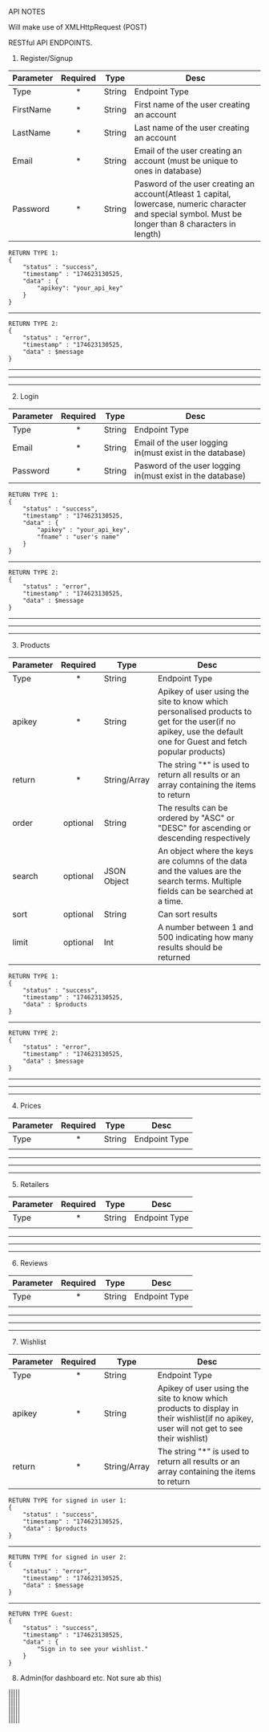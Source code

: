 API NOTES

Will make use of XMLHttpRequest (POST)

RESTful API ENDPOINTS.
1. Register/Signup  

|Parameter|Required|Type  |Desc         |  
|---------|:------:|------|-------------|  
|Type     |    *   |String|Endpoint Type|  
|FirstName|    *   |String|First name of the user creating an account|  
|LastName |    *   |String|Last name of the user creating an account|  
|Email    |    *   |String|Email of the user creating an account (must be unique to ones in database)|  
|Password |    *   |String|Pasword of the user creating an account(Atleast 1 capital, lowercase, numeric character and special symbol. Must be longer than 8 characters in length)|  
    RETURN TYPE 1:  
    {  
        "status" : "success",  
        "timestamp" : "174623130525,  
        "data" : {  
            "apikey": "your_api_key"  
        }  
    } 
--- 
    RETURN TYPE 2:  
    {  
        "status" : "error",  
        "timestamp" : "174623130525,  
        "data" : $message 
    }  
---
---
---
2. Login  

|Parameter|Required|Type  |Desc         |  
|---------|:------:|------|-------------|  
|Type     |    *   |String|Endpoint Type|    
|Email    |    *   |String|Email of the user logging in(must exist in the database)|  
|Password |    *   |String|Pasword of the user logging in(must exist in the database)|  
    RETURN TYPE 1:  
    {  
        "status" : "success",  
        "timestamp" : "174623130525,  
        "data" : {  
            "apikey" : "your_api_key",  
            "fname" : "user's name"  
        }  
    } 
--- 
    RETURN TYPE 2:  
    {  
        "status" : "error",  
        "timestamp" : "174623130525,  
        "data" : $message 
    }  
---
---
---

3. Products  

|Parameter|Required|Type        |Desc         |  
|---------|:------:|------------|-------------|  
|Type     |    *   |String      |Endpoint Type|  
|apikey   |    *   |String      |Apikey of user using the site to know which personalised products to get for the user(if no apikey, use the default one for Guest and fetch popular products)|  
|return   |    *   |String/Array|The string "*" is used to return all results or an array containing the items to return|  
|order    |optional|String      |The results can be ordered by "ASC" or "DESC" for ascending or descending respectively|  
|search   |optional|JSON Object |An object where the keys are columns of the data and the values are the search terms. Multiple fields can be searched at a time.|  
|sort     |optional|String      |Can sort results|  
|limit    |optional|Int         |A number between 1 and 500 indicating how many results should be returned|  
    RETURN TYPE 1:  
    {  
        "status" : "success",  
        "timestamp" : "174623130525,  
        "data" : $products
    } 
--- 
    RETURN TYPE 2:  
    {  
        "status" : "error",  
        "timestamp" : "174623130525,  
        "data" : $message 
    }  
---
---
---
4. Prices  

|Parameter|Required|Type  |Desc         |  
|---------|:------:|------|-------------|  
|Type     |    *   |String|Endpoint Type|  
|||||  
---
---
---
5. Retailers  

|Parameter|Required|Type  |Desc         |  
|---------|:------:|------|-------------|  
|Type     |    *   |String|Endpoint Type|  
|||||  
---
---
---
6. Reviews  

|Parameter|Required|Type  |Desc         |  
|---------|:------:|------|-------------|  
|Type     |    *   |String|Endpoint Type|  
|||||  
---
---
---
7. Wishlist  

|Parameter|Required|Type  |Desc         |  
|---------|:------:|------|-------------|  
|Type     |    *   |String|Endpoint Type|  
|apikey   |    *   |String|Apikey of user using the site to know which products to display in their wishlist(if no apikey, user will not get to see their wishlist)|  
|return   |    *   |String/Array|The string "*" is used to return all results or an array containing the items to return|  
    RETURN TYPE for signed in user 1:  
    {  
        "status" : "success",  
        "timestamp" : "174623130525,  
        "data" : $products
    } 
--- 
    RETURN TYPE for signed in user 2:  
    {  
        "status" : "error",  
        "timestamp" : "174623130525,  
        "data" : $message 
    } 
--- 
    RETURN TYPE Guest:  
    {  
        "status" : "success",  
        "timestamp" : "174623130525,  
        "data" : {
            "Sign in to see your wishlist."
        }
    }

8. Admin(for dashboard etc. Not sure ab this)  

|||||  
|||||  
|||||  
|||||  
